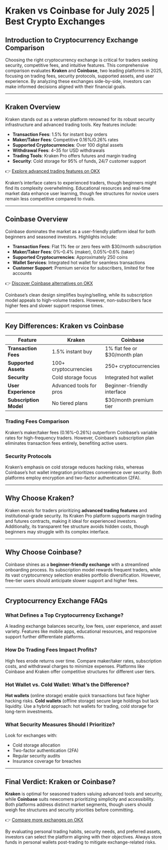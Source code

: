 # Kraken vs Coinbase for July 2025 | Best Crypto Exchanges

## Introduction to Cryptocurrency Exchange Comparison

Choosing the right cryptocurrency exchange is critical for traders seeking security, competitive fees, and intuitive features. This comprehensive comparison evaluates **Kraken** and **Coinbase**, two leading platforms in 2025, focusing on trading fees, security protocols, supported assets, and user experience. By analyzing these exchanges side-by-side, investors can make informed decisions aligned with their financial goals.

---

## Kraken Overview

Kraken stands out as a veteran platform renowned for its robust security infrastructure and advanced trading tools. Key features include:

- **Transaction Fees**: 1.5% for instant buy orders  
- **Maker/Taker Fees**: Competitive 0.16%/0.26% rates  
- **Supported Cryptocurrencies**: Over 100 digital assets  
- **Withdrawal Fees**: $4–$35 for USD withdrawals  
- **Trading Tools**: Kraken Pro offers futures and margin trading  
- **Security**: Cold storage for 95% of funds, 24/7 customer support  

👉 [Explore advanced trading features on OKX](https://bit.ly/okx-bonus)  

Kraken’s interface caters to experienced traders, though beginners might find its complexity overwhelming. Educational resources and real-time market data enhance user learning, though fee structures for novice users remain less competitive compared to rivals.

---

## Coinbase Overview

Coinbase dominates the market as a user-friendly platform ideal for both beginners and seasoned investors. Highlights include:

- **Transaction Fees**: Flat 1% fee or zero fees with $30/month subscription  
- **Maker/Taker Fees**: 0%–0.4% (maker), 0.05%–0.6% (taker)  
- **Supported Cryptocurrencies**: Approximately 250 coins  
- **Wallet Services**: Integrated hot wallet for seamless transactions  
- **Customer Support**: Premium service for subscribers, limited for free accounts  

👉 [Discover Coinbase alternatives on OKX](https://bit.ly/okx-bonus)  

Coinbase’s clean design simplifies buying/selling, while its subscription model appeals to high-volume traders. However, non-subscribers face higher fees and slower support response times.

---

## Key Differences: Kraken vs Coinbase

| Feature                | Kraken                          | Coinbase                        |
|-----------------------|----------------------------------|---------------------------------|
| **Transaction Fees**  | 1.5% instant buy                 | 1% flat fee or $30/month plan   |
| **Supported Assets**  | 100+ cryptocurrencies            | 250+ cryptocurrencies           |
| **Security**          | Cold storage focus               | Integrated hot wallet           |
| **User Experience**   | Advanced tools for pros          | Beginner-friendly interface     |
| **Subscription Model**| No tiered plans                  | $30/month premium tier          |

### Trading Fees Comparison  
Kraken’s maker/taker fees (0.16%–0.26%) outperform Coinbase’s variable rates for high-frequency traders. However, Coinbase’s subscription plan eliminates transaction fees entirely, benefiting active users.

### Security Protocols  
Kraken’s emphasis on cold storage reduces hacking risks, whereas Coinbase’s hot wallet integration prioritizes convenience over security. Both platforms employ encryption and two-factor authentication (2FA).

---

## Why Choose Kraken?

Kraken excels for traders prioritizing **advanced trading features** and institutional-grade security. Its Kraken Pro platform supports margin trading and futures contracts, making it ideal for experienced investors. Additionally, its transparent fee structure avoids hidden costs, though beginners may struggle with its complex interface.

---

## Why Choose Coinbase?

Coinbase shines as a **beginner-friendly exchange** with a streamlined onboarding process. Its subscription model rewards frequent traders, while its vast cryptocurrency selection enables portfolio diversification. However, free-tier users should anticipate slower support and higher fees.

---

## Cryptocurrency Exchange FAQs

### What Defines a Top Cryptocurrency Exchange?  
A leading exchange balances security, low fees, user experience, and asset variety. Features like mobile apps, educational resources, and responsive support further differentiate platforms.

### How Do Trading Fees Impact Profits?  
High fees erode returns over time. Compare maker/taker rates, subscription costs, and withdrawal charges to minimize expenses. Platforms like Coinbase and Kraken offer competitive structures for different user tiers.

### Hot Wallet vs. Cold Wallet: What’s the Difference?  
**Hot wallets** (online storage) enable quick transactions but face higher hacking risks. **Cold wallets** (offline storage) secure large holdings but lack liquidity. Use a hybrid approach: hot wallets for trading, cold storage for long-term investments.

### What Security Measures Should I Prioritize?  
Look for exchanges with:  
- Cold storage allocation  
- Two-factor authentication (2FA)  
- Regular security audits  
- Insurance coverage for breaches  

---

## Final Verdict: Kraken or Coinbase?

**Kraken** is optimal for seasoned traders valuing advanced tools and security, while **Coinbase** suits newcomers prioritizing simplicity and accessibility. Both platforms address distinct market segments, though users should weigh fee structures and security priorities before committing.

👉 [Compare more exchanges on OKX](https://bit.ly/okx-bonus)  

By evaluating personal trading habits, security needs, and preferred assets, investors can select the platform aligning with their objectives. Always store funds in personal wallets post-trading to mitigate exchange-related risks.